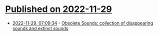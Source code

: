 # [Published on 2022-11-29](index.md)

* [2022-11-29, 07:09:34](https://news.ycombinator.com/item?id=33784549) - [Obsolete Sounds: collection of disappearing sounds and extinct sounds](https://citiesandmemory.com/obsolete-sounds/)
